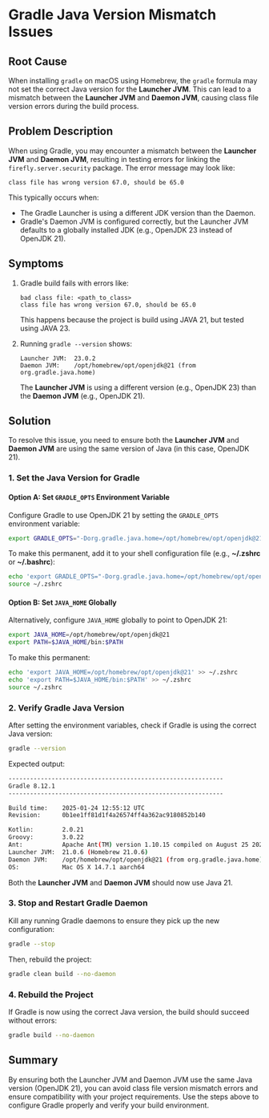 # Gradle Java Version Mismatch Issues

## **Root Cause**

When installing `gradle` on macOS using Homebrew, the `gradle` formula may not set the correct Java version for the **Launcher JVM**. This can lead to a mismatch between the **Launcher JVM** and **Daemon JVM**, causing class file version errors during the build process.

## **Problem Description**

When using Gradle, you may encounter a mismatch between the **Launcher JVM** and **Daemon JVM**, resulting in testing errors for linking the `firefly.server.security` package. The error message may look like:

```
class file has wrong version 67.0, should be 65.0
```
This typically occurs when:
- The Gradle Launcher is using a different JDK version than the Daemon.
- Gradle's Daemon JVM is configured correctly, but the Launcher JVM defaults to a globally installed JDK (e.g., OpenJDK 23 instead of OpenJDK 21).

## **Symptoms**
1. Gradle build fails with errors like:
   ```
   bad class file: <path_to_class>
   class file has wrong version 67.0, should be 65.0
   ```

    This happens because the project is build using JAVA 21, but tested using JAVA 23.

2. Running `gradle --version` shows:
   ```
   Launcher JVM:  23.0.2
   Daemon JVM:    /opt/homebrew/opt/openjdk@21 (from org.gradle.java.home)
   ```
   The **Launcher JVM** is using a different version (e.g., OpenJDK 23) than the **Daemon JVM** (e.g., OpenJDK 21).

## **Solution**

To resolve this issue, you need to ensure both the **Launcher JVM** and **Daemon JVM** are using the same version of Java (in this case, OpenJDK 21).

### **1. Set the Java Version for Gradle**
#### Option A: Set `GRADLE_OPTS` Environment Variable
Configure Gradle to use OpenJDK 21 by setting the `GRADLE_OPTS` environment variable:

```bash
export GRADLE_OPTS="-Dorg.gradle.java.home=/opt/homebrew/opt/openjdk@21/"
```
To make this permanent, add it to your shell configuration file (e.g., **~/.zshrc** or **~/.bashrc**):

```bash
echo 'export GRADLE_OPTS="-Dorg.gradle.java.home=/opt/homebrew/opt/openjdk@21/"' >> ~/.zshrc
source ~/.zshrc
```

#### Option B: Set `JAVA_HOME` Globally
Alternatively, configure `JAVA_HOME` globally to point to OpenJDK 21:

```bash
export JAVA_HOME=/opt/homebrew/opt/openjdk@21
export PATH=$JAVA_HOME/bin:$PATH
```
To make this permanent:

```bash
echo 'export JAVA_HOME=/opt/homebrew/opt/openjdk@21' >> ~/.zshrc
echo 'export PATH=$JAVA_HOME/bin:$PATH' >> ~/.zshrc
source ~/.zshrc
```

### **2. Verify Gradle Java Version**
After setting the environment variables, check if Gradle is using the correct Java version:

```bash
gradle --version
```
Expected output:
```bash
------------------------------------------------------------
Gradle 8.12.1
------------------------------------------------------------

Build time:    2025-01-24 12:55:12 UTC
Revision:      0b1ee1ff81d1f4a26574ff4a362ac9180852b140

Kotlin:        2.0.21
Groovy:        3.0.22
Ant:           Apache Ant(TM) version 1.10.15 compiled on August 25 2024
Launcher JVM:  21.0.6 (Homebrew 21.0.6)
Daemon JVM:    /opt/homebrew/opt/openjdk@21 (from org.gradle.java.home)
OS:            Mac OS X 14.7.1 aarch64
```

Both the **Launcher JVM** and **Daemon JVM** should now use Java 21.

### **3. Stop and Restart Gradle Daemon**
Kill any running Gradle daemons to ensure they pick up the new configuration:

```bash
gradle --stop
```
Then, rebuild the project:

```bash
gradle clean build --no-daemon
```

### **4. Rebuild the Project**
If Gradle is now using the correct Java version, the build should succeed without errors:

```bash
gradle build --no-daemon
```

## **Summary**
By ensuring both the Launcher JVM and Daemon JVM use the same Java version (OpenJDK 21), you can avoid class file version mismatch errors and ensure compatibility with your project requirements. Use the steps above to configure Gradle properly and verify your build environment.

